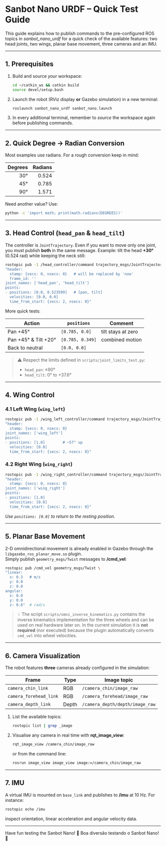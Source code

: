 # Sanbot Nano URDF – Quick Test Guide

This guide explains how to publish commands to the pre-configured ROS topics in *sanbot_nano_urdf* for a quick check of the available features: two head joints, two wings, planar base movement, three cameras and an IMU.

---

## 1. Prerequisites

1. Build and source your workspace:
   ```bash
   cd ~/catkin_ws && catkin build
   source devel/setup.bash
   ```
2. Launch the robot (RViz display **or** Gazebo simulation) in a new terminal:
   ```bash
   roslaunch sanbot_nano_urdf sanbot_nano.launch
   ```
3. In every additional terminal, remember to *source* the workspace again before publishing commands.

---

## 2. Quick Degree → Radian Conversion
Most examples use radians. For a rough conversion keep in mind:

| Degrees | Radians |
|-------:|---------:|
| 30°    | 0.524 | 
| 45°    | 0.785 |
| 90°    | 1.571 |

Need another value? Use:
```bash
python -c 'import math; print(math.radians(DEGREES))'
```

---

## 3. Head Control (`head_pan` & `head_tilt`)

The controller is `JointTrajectory`. Even if you want to move only one joint, you must publish **both** in the same message. Example: tilt the head **+30°** (0.524 rad) while keeping the neck still:

```bash
rostopic pub -1 /head_controller/command trajectory_msgs/JointTrajectory \
"header:
  stamp: {secs: 0, nsecs: 0}   # will be replaced by 'now'
  frame_id: ''
joint_names: ['head_pan', 'head_tilt']
points:
- positions: [0.0, 0.523599]   # [pan, tilt]
  velocities: [0.0, 0.0]
  time_from_start: {secs: 2, nsecs: 0}"
```

More quick tests:

| Action | `positions` | Comment |
|--------|-------------|---------|
| Pan +45° | `[0.785, 0.0]` | tilt stays at zero |
| Pan +45° & Tilt +20° | `[0.785, 0.349]` | combined motion |
| Back to neutral | `[0.0, 0.0]` | |

> ⚠️ Respect the limits defined in `scripts/joint_limits_test.py`:
> * `head_pan`: ±90°
> * `head_tilt`: 0° to +37.6°

---

## 4. Wing Control

### 4.1 Left Wing (`wing_left`)
```bash
rostopic pub -1 /wing_left_controller/command trajectory_msgs/JointTrajectory \
"header:
  stamp: {secs: 0, nsecs: 0}
joint_names: ['wing_left']
points:
- positions: [1.0]        # ~57° up
  velocities: [0.0]
  time_from_start: {secs: 2, nsecs: 0}"
```

### 4.2 Right Wing (`wing_right`)
```bash
rostopic pub -1 /wing_right_controller/command trajectory_msgs/JointTrajectory \
"header:
  stamp: {secs: 0, nsecs: 0}
joint_names: ['wing_right']
points:
- positions: [1.0]
  velocities: [0.0]
  time_from_start: {secs: 2, nsecs: 0}"
```

*Use `positions: [0.0]` to return to the resting position.*

---

## 5. Planar Base Movement

2-D omnidirectional movement is already enabled in Gazebo through the `libgazebo_ros_planar_move.so` plugin.  
Simply publish `geometry_msgs/Twist` messages to **/cmd_vel**:

```bash
rostopic pub /cmd_vel geometry_msgs/Twist \
"linear:
  x: 0.3   # m/s
  y: 0.0
  z: 0.0
angular:
  x: 0.0
  y: 0.0
  z: 0.6"  # rad/s
```

> 💡 The script `scripts/omni_inverse_kinematics.py` contains the inverse kinematics implementation for the three wheels and can be used on real hardware later on. In the current simulation it is **not required** (nor executed) because the plugin automatically converts `cmd_vel` into wheel velocities.

---

## 6. Camera Visualization

The robot features **three** cameras already configured in the simulation:

| Frame | Type | Image topic |
|-------|------|-------------|
| `camera_chin_link` | RGB | `/camera_chin/image_raw` |
| `camera_forehead_link` | RGB | `/camera_forehead/image_raw` |
| `camera_depth_link` | Depth | `/camera_depth/depth/image_raw` |

1. List the available topics:
   ```bash
   rostopic list | grep _image
   ```
2. Visualise any camera in real time with **rqt_image_view**:
   ```bash
   rqt_image_view /camera_chin/image_raw
   ```
   or from the command line:
   ```bash
   rosrun image_view image_view image:=/camera_chin/image_raw
   ```

---

## 7. IMU

A virtual IMU is mounted on `base_link` and publishes to **/imu** at 10 Hz. For instance:

```bash
rostopic echo /imu
```
inspect orientation, linear acceleration and angular velocity data.

---

Have fun testing the Sanbot Nano! 🚀 
Boa diversão testando o Sanbot Nano! 🚀 